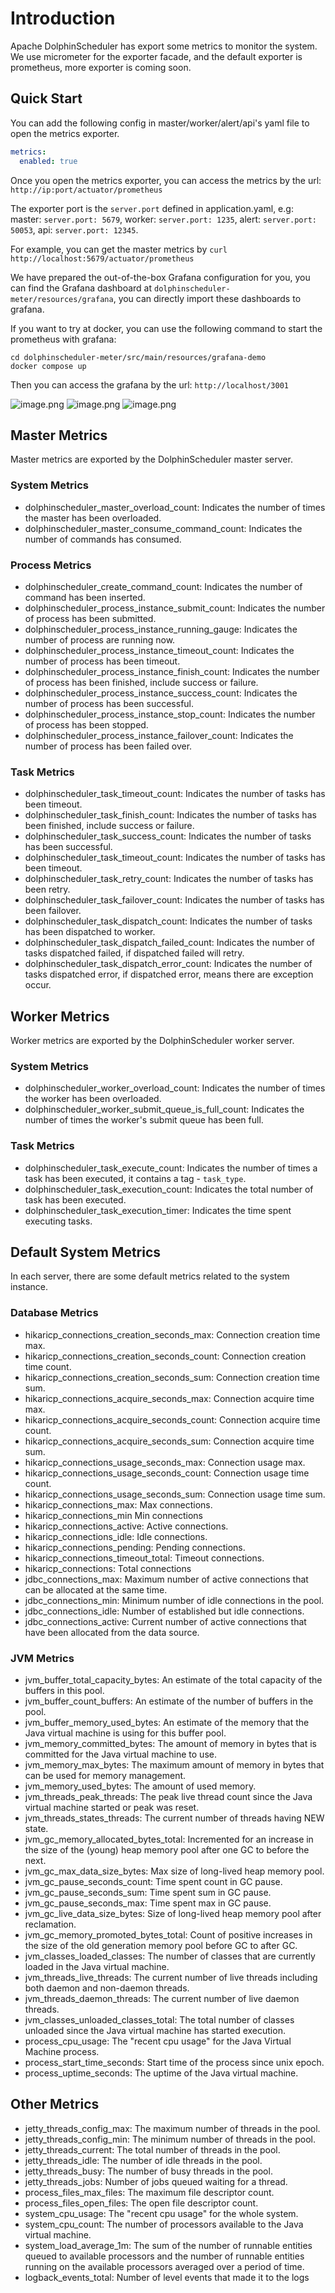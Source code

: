 # Introduction

Apache DolphinScheduler has export some metrics to monitor the system. We use micrometer for the exporter facade, and
the default exporter is prometheus, more exporter is coming soon.

## Quick Start

You can add the following config in master/worker/alert/api's yaml file to open the metrics exporter.

```yaml
metrics:
  enabled: true
```

Once you open the metrics exporter, you can access the metrics by the url: `http://ip:port/actuator/prometheus`

The exporter port is the `server.port` defined in application.yaml, e.g: master: `server.port: 5679`, worker: `server.port: 1235`, alert: `server.port: 50053`, api: `server.port: 12345`.

For example, you can get the master metrics by `curl http://localhost:5679/actuator/prometheus`

We have prepared the out-of-the-box Grafana configuration for you, you can find the Grafana dashboard
at `dolphinscheduler-meter/resources/grafana`, you can directly import these dashboards to grafana.

If you want to try at docker, you can use the following command to start the prometheus with grafana:

```shell
cd dolphinscheduler-meter/src/main/resources/grafana-demo
docker compose up
```

Then you can access the grafana by the url: `http://localhost/3001`

![image.png](../../../../img/metrics/metrics-master.png)
![image.png](../../../../img/metrics/metrics-worker.png)
![image.png](../../../../img/metrics/metrics-datasource.png)

## Master Metrics

Master metrics are exported by the DolphinScheduler master server.

### System Metrics

* dolphinscheduler_master_overload_count: Indicates the number of times the master has been overloaded.
* dolphinscheduler_master_consume_command_count: Indicates the number of commands has consumed.

### Process Metrics

* dolphinscheduler_create_command_count: Indicates the number of command has been inserted.
* dolphinscheduler_process_instance_submit_count: Indicates the number of process has been submitted.
* dolphinscheduler_process_instance_running_gauge: Indicates the number of process are running now.
* dolphinscheduler_process_instance_timeout_count: Indicates the number of process has been timeout.
* dolphinscheduler_process_instance_finish_count: Indicates the number of process has been finished, include success or
  failure.
* dolphinscheduler_process_instance_success_count: Indicates the number of process has been successful.
* dolphinscheduler_process_instance_stop_count: Indicates the number of process has been stopped.
* dolphinscheduler_process_instance_failover_count: Indicates the number of process has been failed over.

### Task Metrics

* dolphinscheduler_task_timeout_count: Indicates the number of tasks has been timeout.
* dolphinscheduler_task_finish_count: Indicates the number of tasks has been finished, include success or failure.
* dolphinscheduler_task_success_count: Indicates the number of tasks has been successful.
* dolphinscheduler_task_timeout_count: Indicates the number of tasks has been timeout.
* dolphinscheduler_task_retry_count: Indicates the number of tasks has been retry.
* dolphinscheduler_task_failover_count: Indicates the number of tasks has been failover.
* dolphinscheduler_task_dispatch_count: Indicates the number of tasks has been dispatched to worker.
* dolphinscheduler_task_dispatch_failed_count: Indicates the number of tasks dispatched failed, if dispatched failed
  will retry.
* dolphinscheduler_task_dispatch_error_count: Indicates the number of tasks dispatched error, if dispatched error, means
  there are exception occur.

## Worker Metrics

Worker metrics are exported by the DolphinScheduler worker server.

### System Metrics

* dolphinscheduler_worker_overload_count: Indicates the number of times the worker has been overloaded.
* dolphinscheduler_worker_submit_queue_is_full_count: Indicates the number of times the worker's submit queue has been
  full.

### Task Metrics

* dolphinscheduler_task_execute_count: Indicates the number of times a task has been executed, it contains a tag -
  `task_type`.
* dolphinscheduler_task_execution_count: Indicates the total number of task has been executed.
* dolphinscheduler_task_execution_timer: Indicates the time spent executing tasks.

## Default System Metrics

In each server, there are some default metrics related to the system instance.

### Database Metrics

* hikaricp_connections_creation_seconds_max: Connection creation time max.
* hikaricp_connections_creation_seconds_count: Connection creation time count.
* hikaricp_connections_creation_seconds_sum: Connection creation time sum.
* hikaricp_connections_acquire_seconds_max: Connection acquire time max.
* hikaricp_connections_acquire_seconds_count: Connection acquire time count.
* hikaricp_connections_acquire_seconds_sum: Connection acquire time sum.
* hikaricp_connections_usage_seconds_max: Connection usage max.
* hikaricp_connections_usage_seconds_count: Connection usage time count.
* hikaricp_connections_usage_seconds_sum: Connection usage time sum.
* hikaricp_connections_max: Max connections.
* hikaricp_connections_min Min connections
* hikaricp_connections_active: Active connections.
* hikaricp_connections_idle: Idle connections.
* hikaricp_connections_pending: Pending connections.
* hikaricp_connections_timeout_total: Timeout connections.
* hikaricp_connections: Total connections
* jdbc_connections_max: Maximum number of active connections that can be allocated at the same time.
* jdbc_connections_min: Minimum number of idle connections in the pool.
* jdbc_connections_idle: Number of established but idle connections.
* jdbc_connections_active: Current number of active connections that have been allocated from the data source.

### JVM Metrics

* jvm_buffer_total_capacity_bytes: An estimate of the total capacity of the buffers in this pool.
* jvm_buffer_count_buffers: An estimate of the number of buffers in the pool.
* jvm_buffer_memory_used_bytes: An estimate of the memory that the Java virtual machine is using for this buffer pool.
* jvm_memory_committed_bytes: The amount of memory in bytes that is committed for the Java virtual machine to use.
* jvm_memory_max_bytes: The maximum amount of memory in bytes that can be used for memory management.
* jvm_memory_used_bytes: The amount of used memory.
* jvm_threads_peak_threads: The peak live thread count since the Java virtual machine started or peak was reset.
* jvm_threads_states_threads: The current number of threads having NEW state.
* jvm_gc_memory_allocated_bytes_total: Incremented for an increase in the size of the (young) heap memory pool after one GC to before the next.
* jvm_gc_max_data_size_bytes: Max size of long-lived heap memory pool.
* jvm_gc_pause_seconds_count: Time spent count in GC pause.
* jvm_gc_pause_seconds_sum: Time spent sum in GC pause.
* jvm_gc_pause_seconds_max: Time spent max in GC pause.
* jvm_gc_live_data_size_bytes: Size of long-lived heap memory pool after reclamation.
* jvm_gc_memory_promoted_bytes_total: Count of positive increases in the size of the old generation memory pool before GC to after GC.
* jvm_classes_loaded_classes: The number of classes that are currently loaded in the Java virtual machine.
* jvm_threads_live_threads: The current number of live threads including both daemon and non-daemon threads.
* jvm_threads_daemon_threads: The current number of live daemon threads.
* jvm_classes_unloaded_classes_total: The total number of classes unloaded since the Java virtual machine has started execution.
* process_cpu_usage: The "recent cpu usage" for the Java Virtual Machine process.
* process_start_time_seconds: Start time of the process since unix epoch.
* process_uptime_seconds: The uptime of the Java virtual machine.


## Other Metrics
* jetty_threads_config_max: The maximum number of threads in the pool.
* jetty_threads_config_min: The minimum number of threads in the pool.
* jetty_threads_current: The total number of threads in the pool.
* jetty_threads_idle: The number of idle threads in the pool.
* jetty_threads_busy: The number of busy threads in the pool.
* jetty_threads_jobs: Number of jobs queued waiting for a thread.
* process_files_max_files: The maximum file descriptor count.
* process_files_open_files: The open file descriptor count.
* system_cpu_usage: The "recent cpu usage" for the whole system.
* system_cpu_count: The number of processors available to the Java virtual machine.
* system_load_average_1m: The sum of the number of runnable entities queued to available processors and the number of runnable entities running on the available processors averaged over a period of time.
* logback_events_total: Number of level events that made it to the logs